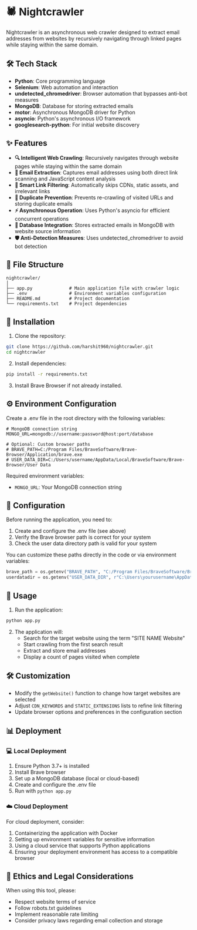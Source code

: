# 🕷️ Nightcrawler

Nightcrawler is an asynchronous web crawler designed to extract email addresses from websites by recursively navigating through linked pages while staying within the same domain.

## 🛠️ Tech Stack

- **Python**: Core programming language
- **Selenium**: Web automation and interaction
- **undetected_chromedriver**: Browser automation that bypasses anti-bot measures
- **MongoDB**: Database for storing extracted emails
- **motor**: Asynchronous MongoDB driver for Python
- **asyncio**: Python's asynchronous I/O framework
- **googlesearch-python**: For initial website discovery

## ✨ Features

- **🔍 Intelligent Web Crawling**: Recursively navigates through website pages while staying within the same domain
- **📧 Email Extraction**: Captures email addresses using both direct link scanning and JavaScript content analysis
- **🧹 Smart Link Filtering**: Automatically skips CDNs, static assets, and irrelevant links
- **🔄 Duplicate Prevention**: Prevents re-crawling of visited URLs and storing duplicate emails
- **⚡ Asynchronous Operation**: Uses Python's asyncio for efficient concurrent operations
- **💾 Database Integration**: Stores extracted emails in MongoDB with website source information
- **🛡️ Anti-Detection Measures**: Uses undetected_chromedriver to avoid bot detection

## 📁 File Structure

```
nightcrawler/
│
├── app.py              # Main application file with crawler logic
├── .env                # Environment variables configuration
├── README.md           # Project documentation
└── requirements.txt    # Project dependencies
```

## 🔧 Installation

1. Clone the repository:
```bash
git clone https://github.com/harshit960/nightcrawler.git
cd nightcrawler
```

2. Install dependencies:
```bash
pip install -r requirements.txt
```

3. Install Brave Browser if not already installed.

## ⚙️ Environment Configuration

Create a .env file in the root directory with the following variables:

```
# MongoDB connection string
MONGO_URL=mongodb://username:password@host:port/database

# Optional: Custom browser paths
# BRAVE_PATH=C:/Program Files/BraveSoftware/Brave-Browser/Application/brave.exe
# USER_DATA_DIR=C:/Users/username/AppData/Local/BraveSoftware/Brave-Browser/User Data
```

Required environment variables:
- `MONGO_URL`: Your MongoDB connection string

## 🔌 Configuration

Before running the application, you need to:

1. Create and configure the .env file (see above)
2. Verify the Brave browser path is correct for your system
3. Check the user data directory path is valid for your system

You can customize these paths directly in the code or via environment variables:

```python
brave_path = os.getenv("BRAVE_PATH", "C:/Program Files/BraveSoftware/Brave-Browser/Application/brave.exe")
userdatadir = os.getenv("USER_DATA_DIR", r"C:\Users\yourusername\AppData\Local\BraveSoftware\Brave-Browser\User Data")
```

## 🚀 Usage

1. Run the application:
```bash
python app.py
```

2. The application will:
   - Search for the target website using the term "SITE NAME Website"
   - Start crawling from the first search result
   - Extract and store email addresses
   - Display a count of pages visited when complete

## 🛠️ Customization

- Modify the `getWebsite()` function to change how target websites are selected
- Adjust `CDN_KEYWORDS` and `STATIC_EXTENSIONS` lists to refine link filtering
- Update browser options and preferences in the configuration section

## 📊 Deployment

### 💻 Local Deployment

1. Ensure Python 3.7+ is installed
2. Install Brave browser
3. Set up a MongoDB database (local or cloud-based)
4. Create and configure the .env file
5. Run with `python app.py`

### ☁️ Cloud Deployment

For cloud deployment, consider:
1. Containerizing the application with Docker
2. Setting up environment variables for sensitive information
3. Using a cloud service that supports Python applications
4. Ensuring your deployment environment has access to a compatible browser

## 📜 Ethics and Legal Considerations

When using this tool, please:
- Respect website terms of service
- Follow robots.txt guidelines
- Implement reasonable rate limiting
- Consider privacy laws regarding email collection and storage

